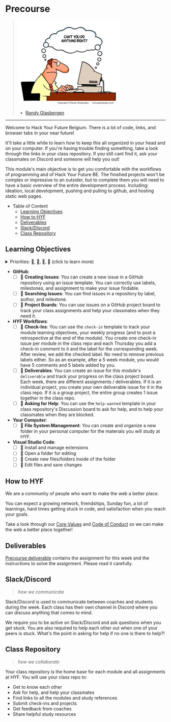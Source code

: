 # Precourse

> ![miscommunication](./assets/cant-you-do-anything-right.jpeg)
>
> - [Randy Glasbergen](https://www.glasbergen.com/)

---

Welcome to Hack Your Future Belgium. There is a lot of code, links, and browser tabs in your near future!

It'll take a little while to learn how to keep this all organized in your head and on your computer. If you're having trouble finding something, take a look through the links in your class repository. If you still cant find it, ask your classmates on Discord and someone will help you out!

This module's main objective is to get you comfortable with the workflows of programming and of Hack Your Future BE. The finished projects won't be complex or impressive to an outsider, but to complete them you will need to have a basic overview of the entire development process. Including: ideation, local development, pushing and pulling to github, and hosting static web pages.

<!-- Table of content -->

- Table of Content
  - [Learning Objectives](#learning-objectives)
  - [How to HYF](#how-to-hyf)
  - [Deliverables](#deliverables)
  - [Slack/Discord](#slackdiscord)
  - [Class Repository](#class-repository)

## Learning Objectives

<details>
<summary>Priorities: 🥚, 🐣, 🐥, 🐔 (click to learn more)</summary>
<br>

There is a lot to learn in this module. If you can't master all the material
at once, that's expected! Anything you don't master now will always be waiting
for you to review when you need it. These 4 emoji's will help you prioritize
your study time and to measure your progress:

- 🥚: Understanding this material is required, it covers the base skills you'll
  need for this module and the next. You do not need to finish all of them but
  should feel comfortable that you could with enough time.
- 🐣: You have started all of these exercises and feel you could complete them
  all if you just had more time. It may not be easy for you but with effort you
  can make it through.
- 🐥: You have studied the examples and started some exercises if you had time.
  You should have a big-picture understanding of these concepts/skills, but may
  not be confident completing the exercises.
- 🐔: These concepts or skills are not necessary but are related to this module.
  If you are finished with 🥚, 🐣 and 🐥 you can use the 🐔 exercises to push
  yourself without getting distracted from the module's main objectives.

---

</details>

- **GitHub**:
  - [ ] 🥚 **Creating Issues**: You can create a new issue in a GitHub repository using an issue template. You can correctly use labels, milestones, and assignment to make your issue findable.
  - [ ] 🥚 **Searching Issues**: You can find issues in a repository by label, author, and milestone.
  - [ ] 🥚 **Project Boards**: You can use issues on a GitHub project board to track your class assignments and help your classmates when they need it.
- **HYF Workflows**:
  - [ ] 🥚 **Check-Ins**: You can use the `check-in` template to track your module learning objectives, your weekly progress (and to post a retrospective at the end of the module). You create one check-in issue per module in the class repo and each Thursday you add a check-in comment to it and the label for the corresponding week. After review, we add the checked label. No need to remove previous labels either. So as an example, after a 5 week module, you would have 5 comments and 5 labels added by you.
  - [ ] 🥚 **Deliverables**: You can create an issue for this module's `deliverable` and track your progress on the class project board. Each week, there are different assignments / deliverables. If it is an individual project, you create your own deliverable issue for it in the class repo. If it is a group project, the entire group creates 1 issue together in the class repo.
  - [ ] 🥚 **Asking for Help**: You can use the `help-wanted` template in your class repository's Discussion board to ask for help, and to help your classmates when they are blocked.
- **Your Computer**:
  - [ ] 🥚 **File System Management**: You can create and organize a new folder in your personal computer for the materials you will study at HYF.
- **Visual Studio Code**:
  - [ ] 🥚 Install and manage extensions
  - [ ] 🥚 Open a folder for editing
  - [ ] 🥚 Create new files/folders inside of the folder
  - [ ] 🥚 Edit files and save changes

## How to HYF

We are a community of people who want to make the web a better place.

You can expect a growing network, friendships, Sunday fun, a lot of learnings, hard times getting stuck in code, and satisfaction when you reach your goals.

Take a look through our [Core Values](https://home.hackyourfuture.be/core-values) and [Code of Conduct](https://home.hackyourfuture.be/code-of-conduct) so we can make the web a better place together!

## Deliverables

[Precourse deliverable](./deliverables.md) contains the assignment for this week and the instructions to solve the assignment. Please read it carefully.

## Slack/Discord

> _how we communicate_

Slack/Discord is used to communicate between coaches and students during the week. Each class has their own channel in Discord where you can discuss anything that comes to mind.

We require you to be active on Slack/Discord and ask questions when you get stuck. You are also required to help each other out when one of your peers is stuck. What's the point in asking for help if no one is there to help?!

## Class Repository

> _how we collaborate_

Your class repository is the home base for each module and all assignments at HYF. You will use your class repo to:

- Get to know each other
- Ask for help, and help your classmates
- Find links to all the modules and study references
- Submit check-ins and projects
- Get feedback from coaches
- Share helpful study resources
